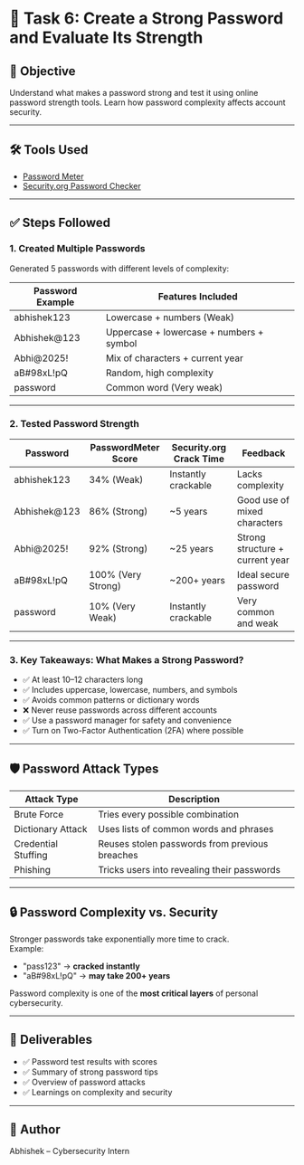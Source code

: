 # 🔐 Task 6: Create a Strong Password and Evaluate Its Strength

## 🎯 Objective
Understand what makes a password strong and test it using online password strength tools. Learn how password complexity affects account security.

---

## 🛠️ Tools Used
- [Password Meter](https://www.passwordmeter.com/)
- [Security.org Password Checker](https://www.security.org/how-secure-is-my-password/)

---

## ✅ Steps Followed

### 1. Created Multiple Passwords
Generated 5 passwords with different levels of complexity:

| Password Example  | Features Included                             |
|-------------------|-----------------------------------------------|
| abhishek123       | Lowercase + numbers (Weak)                    |
| Abhishek@123      | Uppercase + lowercase + numbers + symbol      |
| Abhi@2025!        | Mix of characters + current year              |
| aB#98xL!pQ        | Random, high complexity                       |
| password          | Common word (Very weak)                       |

---

### 2. Tested Password Strength

| Password     | PasswordMeter Score | Security.org Crack Time | Feedback                           |
|--------------|---------------------|--------------------------|------------------------------------|
| abhishek123  | 34% (Weak)          | Instantly crackable      | Lacks complexity                   |
| Abhishek@123 | 86% (Strong)        | ~5 years                 | Good use of mixed characters       |
| Abhi@2025!   | 92% (Strong)        | ~25 years                | Strong structure + current year    |
| aB#98xL!pQ   | 100% (Very Strong)  | ~200+ years              | Ideal secure password              |
| password     | 10% (Very Weak)     | Instantly crackable      | Very common and weak               |

---

### 3. Key Takeaways: What Makes a Strong Password?

- ✅ At least 10–12 characters long  
- ✅ Includes uppercase, lowercase, numbers, and symbols  
- ✅ Avoids common patterns or dictionary words  
- ❌ Never reuse passwords across different accounts  
- ✅ Use a password manager for safety and convenience  
- ✅ Turn on Two-Factor Authentication (2FA) where possible  

---

## 🛡️ Password Attack Types

| Attack Type         | Description                                                                 |
|---------------------|-----------------------------------------------------------------------------|
| Brute Force         | Tries every possible combination                                            |
| Dictionary Attack   | Uses lists of common words and phrases                                     |
| Credential Stuffing | Reuses stolen passwords from previous breaches                             |
| Phishing            | Tricks users into revealing their passwords                                |

---

## 🔒 Password Complexity vs. Security

Stronger passwords take exponentially more time to crack.  
Example:

- "pass123" → **cracked instantly**  
- "aB#98xL!pQ" → **may take 200+ years**  

Password complexity is one of the **most critical layers** of personal cybersecurity.

---

## 📁 Deliverables
- ✅ Password test results with scores  
- ✅ Summary of strong password tips  
- ✅ Overview of password attacks  
- ✅ Learnings on complexity and security  

---

## 📌 Author
Abhishek – Cybersecurity Intern  



